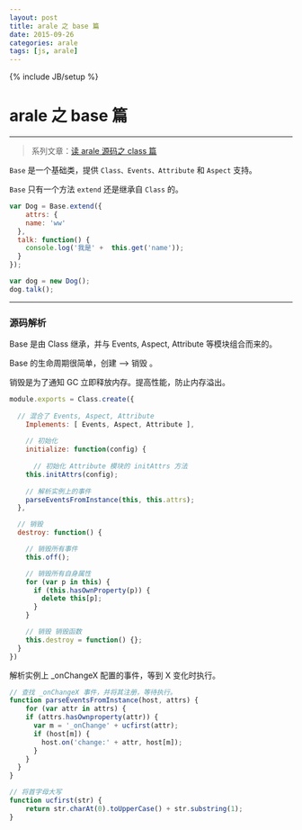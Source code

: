 ```yaml
---
layout: post
title: arale 之 base 篇
date: 2015-09-26
categories: arale
tags: [js, arale]
---
```

{% include JB/setup %}

# arale 之 base 篇
---

> 系列文章：[读 arale 源码之 class 篇](http://www.honger05.com/arale/2015-08-31-arale-class/)

`Base` 是一个基础类，提供 `Class、Events、Attribute` 和 `Aspect` 支持。

`Base` 只有一个方法 `extend` 还是继承自 `Class` 的。

````js
var Dog = Base.extend({
	attrs: {
    name: 'ww'
  },
  talk: function() {
    console.log('我是' +  this.get('name'));
  }
});

var dog = new Dog();
dog.talk();
````

<!--break-->

---
### 源码解析

Base 是由 Class 继承，并与 Events, Aspect, Attribute 等模块组合而来的。

Base 的生命周期很简单，创建 --> 销毁 。

销毁是为了通知 GC 立即释放内存。提高性能，防止内存溢出。

````js
module.exports = Class.create({
 
  // 混合了 Events, Aspect, Attribute  
	Implements: [ Events, Aspect, Attribute ],
	
	// 初始化
	initialize: function(config) {
	  
	  // 初始化 Attribute 模块的 initAttrs 方法
    this.initAttrs(config);
    
    // 解析实例上的事件
    parseEventsFromInstance(this, this.attrs);
  },

  // 销毁
  destroy: function() {

    // 销毁所有事件
    this.off();

    // 销毁所有自身属性
    for (var p in this) {
      if (this.hasOwnProperty(p)) {
        delete this[p];
      }
    }

    // 销毁 销毁函数
    this.destroy = function() {};
  }
})
````

解析实例上 _onChangeX 配置的事件，等到 X 变化时执行。

````js
// 查找 _onChangeX 事件，并将其注册，等待执行。
function parseEventsFromInstance(host, attrs) {
	for (var attr in attrs) {
    if (attrs.hasOwnproperty(attr)) {
      var m = '_onChange' + ucfirst(attr);
      if (host[m]) {
        host.on('change:' + attr, host[m]);
      }
    }
  }
}

// 将首字母大写
function ucfirst(str) {
	return str.charAt(0).toUpperCase() + str.substring(1);
}
````

